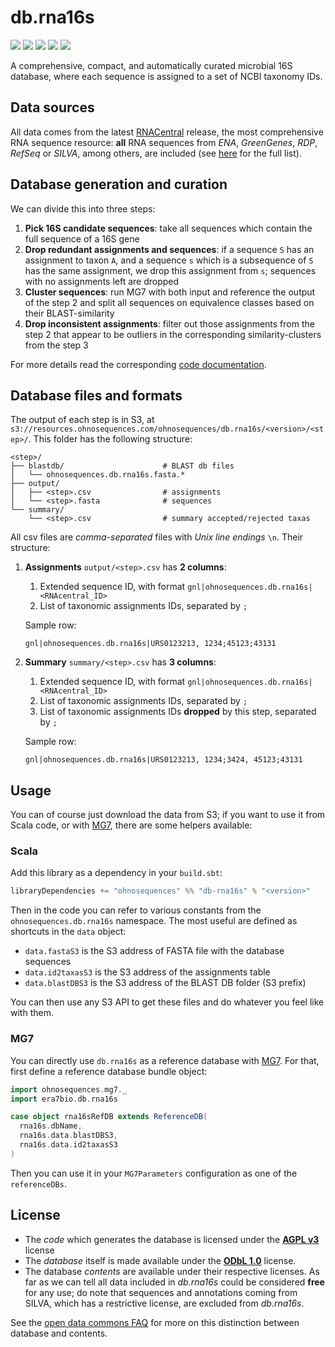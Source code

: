 # db.rna16s

[![](https://travis-ci.org/ohnosequences/db.rna16s.svg?branch=master)](https://travis-ci.org/ohnosequences/db.rna16s)
[![](https://img.shields.io/codacy/62caae6ae58f48dca6633f2f88ed8898.svg)](https://www.codacy.com/app/ohnosequences/db-rna16s)
[![](http://github-release-version.herokuapp.com/github/ohnosequences/db.rna16s/release.svg)](https://github.com/ohnosequences/db.rna16s/releases/latest)
[![](https://img.shields.io/badge/license-AGPLv3-blue.svg)](https://tldrlegal.com/license/gnu-affero-general-public-license-v3-%28agpl-3.0%29)
[![](https://img.shields.io/badge/contact-gitter_chat-dd1054.svg)](https://gitter.im/ohnosequences/db.rna16s)

A comprehensive, compact, and automatically curated microbial 16S database, where each sequence is assigned to a set of NCBI taxonomy IDs.

## Data sources

All data comes from the latest [RNACentral][RNACentral] release, the most comprehensive RNA sequence resource: **all** RNA sequences from *ENA*, *GreenGenes*, *RDP*, *RefSeq* or *SILVA*, among others, are included (see [here][RNACentral data sources] for the full list).

## Database generation and curation

We can divide this into three steps:

1. **Pick 16S candidate sequences**: take all sequences which contain the full sequence of a 16S gene
2. **Drop redundant assignments and sequences**: if a sequence `S` has an assignment to taxon `A`, and a sequence `s` which is a subsequence of `S` has the same assignment, we drop this assignment from `s`; sequences with no assignments left are dropped
3. **Cluster sequences**: run MG7 with both input and reference the output of the step 2 and split all sequences on equivalence classes based on their BLAST-similarity
4. **Drop inconsistent assignments**: filter out those assignments from the step 2 that appear to be outliers in the corresponding similarity-clusters from the step 3

For more details read the corresponding [code documentation](docs/src/test/scala/).

## Database files and formats

The output of each step is in S3, at `s3://resources.ohnosequences.com/ohnosequences/db.rna16s/<version>/<step>/`. This folder has the following structure:


``` shell
<step>/
├── blastdb/                      # BLAST db files
│   └── ohnosequences.db.rna16s.fasta.*
├── output/
│   ├── <step>.csv                # assignments
│   └── <step>.fasta              # sequences
└── summary/
    └── <step>.csv                # summary accepted/rejected taxas
```


All csv files are *comma-separated* files with *Unix line endings* `\n`. Their structure:

1. **Assignments** `output/<step>.csv` has **2 columns**:
    1. Extended sequence ID, with format `gnl|ohnosequences.db.rna16s|<RNAcentral_ID>`
    2. List of taxonomic assignments IDs, separated by `;`

    Sample row:
    ``` csv
    gnl|ohnosequences.db.rna16s|URS0123213, 1234;45123;43131
    ```
2. **Summary** `summary/<step>.csv` has **3 columns**:
    1. Extended sequence ID, with format `gnl|ohnosequences.db.rna16s|<RNAcentral_ID>`
    2. List of taxonomic assignments IDs, separated by `;`
    3. List of taxonomic assignments IDs **dropped** by this step, separated by `;`

    Sample row:
    ``` csv
    gnl|ohnosequences.db.rna16s|URS0123213, 1234;3424, 45123;43131
    ```

## Usage

You can of course just download the data from S3; if you want to use it from Scala code, or with [MG7][MG7], there are some helpers available:

### Scala

Add this library as a dependency in your `build.sbt`:

```scala
libraryDependencies += "ohnosequences" %% "db-rna16s" % "<version>"
```

Then in the code you can refer to various constants from the `ohnosequences.db.rna16s` namespace. The most useful are defined as shortcuts in the `data` object:

- `data.fastaS3` is the S3 address of FASTA file with the database sequences
- `data.id2taxasS3` is the S3 address of the assignments table
- `data.blastDBS3` is the S3 address of the BLAST DB folder (S3 prefix)

You can then use any S3 API to get these files and do whatever you feel like with them.

### MG7

You can directly use `db.rna16s` as a reference database with [MG7][MG7]. For that, first define a reference database bundle object:

``` scala
import ohnosequences.mg7._
import era7bio.db.rna16s

case object rna16sRefDB extends ReferenceDB(
  rna16s.dbName,
  rna16s.data.blastDBS3,
  rna16s.data.id2taxasS3
)
```

Then you can use it in your `MG7Parameters` configuration as one of the `referenceDBs`.

## License

- The *code* which generates the database is licensed under the **[AGPL v3][AGPLv3]** license
- The *database* itself is made available under the **[ODbL 1.0][ODbLv1]** license.
- The database *contents* are available under their respective licenses. As far as we can tell all data included in *db.rna16s* could be considered **free** for any use; do note that sequences and annotations coming from SILVA, which has a restrictive license, are excluded from *db.rna16s*.

See the [open data commons FAQ](http://opendatacommons.org/faq/licenses/#db-versus-contents) for more on this distinction between database and contents.

[RNACentral]: https://rnacentral.org
[RNACentral data sources]: https://rnacentral.org/expert-databases
[MG7]: https://github.com/ohnosequences/mg7
[AGPLv3]: https://www.gnu.org/licenses/agpl-3.0.en.html
[ODbLv1]: http://opendatacommons.org/licenses/odbl/1.0/
